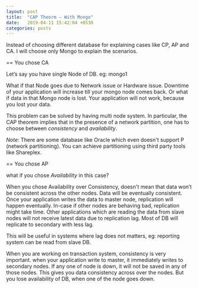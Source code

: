 ```yaml
---
layout: post
title:  "CAP Theorm — With Mongo"
date:   2019-04-11 15:42:04 +0530
categories: posts
---
```

Instead of choosing different database for explaining cases like CP, AP and CA. I will choose only Mongo to explain the scenarios.

== You chose CA

Let’s say you have single Node of DB. eg: mongo1

What if that Node goes due to Network issue or Hardware issue. Downtime of your application will increase till your mongo node comes back. Or what if data in that Mongo node is lost. Your application will not work, because you lost your data.

This problem can be solved by having multi node system. In particular, the CAP theorem implies that in the presence of a network partition, one has to choose between *consistency* and *availability*.

*Note*: There are some database like Oracle which even doesn't support P (network partitioning). You can achieve partitioning using third party tools like Shareplex.

== You chose AP

what if you chose *Availability* in this case?

When you chose Availability over Consistency, doesn't mean that data won’t be consistent across the other nodes. Data will be eventually consistent. Once your application writes the data to master node, replication will happen eventually. In-case if other nodes are behaving bad, replication might take time. Other applications which are reading the data from slave nodes will not receive latest data due to replication lag. Most of DB will replicate to secondary with less lag.

This will be useful in systems where lag does not matters, eg: reporting system can be read from slave DB.

When you are working on transaction system, consistency is very important. when your application write to master, it immediately writes to secondary nodes. If any one of node is down, it will not be saved in any of those nodes. This gives you data consistency across over the nodes. But you lose availability of DB, when one of the node goes down.